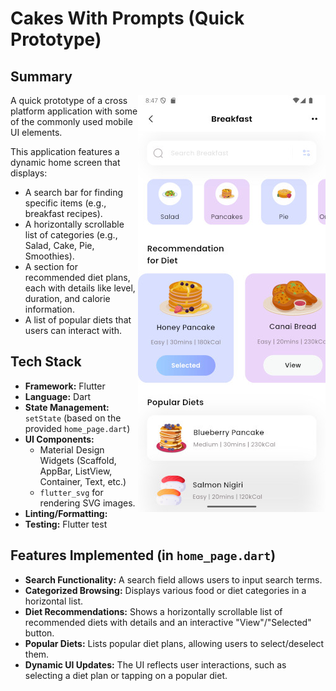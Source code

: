 # Cakes With Prompts (Quick Prototype)

## Summary

<img align="right" src="./assets/screengrabs/screen1.jpg" alt="Home screen with multiple elements">A quick prototype of a cross platform application with some of the commonly used mobile UI elements.

This application features a dynamic home screen that displays:
*   A search bar for finding specific items (e.g., breakfast recipes).
*   A horizontally scrollable list of categories (e.g., Salad, Cake, Pie, Smoothies).
*   A section for recommended diet plans, each with details like level, duration, and calorie information.
*   A list of popular diets that users can interact with.

## Tech Stack

*   **Framework:** Flutter
*   **Language:** Dart
*   **State Management:** `setState` (based on the provided `home_page.dart`)
*   **UI Components:**
    *   Material Design Widgets (Scaffold, AppBar, ListView, Container, Text, etc.)
    *   `flutter_svg` for rendering SVG images.
*   **Linting/Formatting:**
*   **Testing:** Flutter test 

## Features Implemented (in `home_page.dart`)

*   **Search Functionality:** A search field allows users to input search terms.
*   **Categorized Browsing:** Displays various food or diet categories in a horizontal list.
*   **Diet Recommendations:** Shows a horizontally scrollable list of recommended diets with details and an interactive "View"/"Selected" button.
*   **Popular Diets:** Lists popular diet plans, allowing users to select/deselect them.
*   **Dynamic UI Updates:** The UI reflects user interactions, such as selecting a diet plan or tapping on a popular diet.

